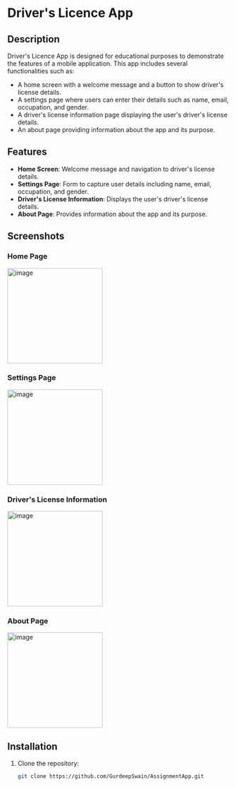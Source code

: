 # Driver's Licence App

## Description

Driver's Licence App is designed for educational purposes to demonstrate the features of a mobile application. This app includes several functionalities such as:

- A home screen with a welcome message and a button to show driver's license details.
- A settings page where users can enter their details such as name, email, occupation, and gender.
- A driver's license information page displaying the user's driver's license details.
- An about page providing information about the app and its purpose.

## Features

- **Home Screen**: Welcome message and navigation to driver's license details.
- **Settings Page**: Form to capture user details including name, email, occupation, and gender.
- **Driver's License Information**: Displays the user's driver's license details.
- **About Page**: Provides information about the app and its purpose.

## Screenshots

### Home Page ###
<img width="216" alt="image" src="https://github.com/user-attachments/assets/cc75c0e8-0c59-4768-a173-4298fe13f6ed">

### Settings Page ###
<img width="216" alt="image" src="https://github.com/user-attachments/assets/0b18b4e1-4c4a-4a70-97c4-b56c675597a0">

### Driver's License Information ###
<img width="216" alt="image" src="https://github.com/user-attachments/assets/1fa77250-78cb-42a6-9fbe-535bb09d8ccd">

### About Page ###
<img width="216" alt="image" src="https://github.com/user-attachments/assets/98e46be7-dc3d-4e99-bdf0-0d2a2760175e">


## Installation

1. Clone the repository:
   ```bash
   git clone https://github.com/GurdeepSwain/AssignmentApp.git
